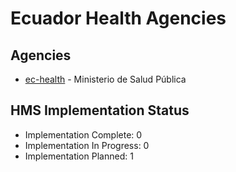 # Ecuador Health Agencies

## Agencies

- [ec-health](ec-health/index.md) - Ministerio de Salud Pública

## HMS Implementation Status

- Implementation Complete: 0
- Implementation In Progress: 0
- Implementation Planned: 1
